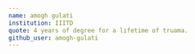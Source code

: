 ```yaml
---
name: amogh gulati
institution: IIITD
quote: 4 years of degree for a lifetime of truama.
github_user: amogh-gulati
---
```

